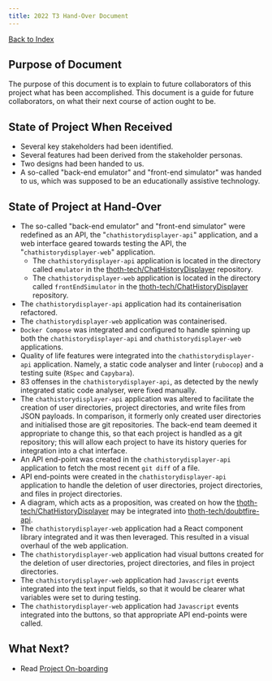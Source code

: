```yaml
---
title: 2022 T3 Hand-Over Document
---
```


[Back to Index](Index.md)

## Purpose of Document

The purpose of this document is to explain to future collaborators of this
project what has been accomplished. This document is a guide for future
collaborators, on what their next course of action ought to be.

## State of Project When Received

- Several key stakeholders had been identified.
- Several features had been derived from the stakeholder personas.
- Two designs had been handed to us.
- A so-called "back-end emulator" and "front-end simulator" was handed to us,
  which was supposed to be an educationally assistive technology.

## State of Project at Hand-Over

- The so-called "back-end emulator" and "front-end simulator" were redefined as
  an API, the "`chathistorydisplayer-api`" application, and a web interface
  geared towards testing the API, the "`chathistorydisplayer-web`" application.
  - The `chathistorydisplayer-api` application is located in the directory
    called `emulator` in the
    [thoth-tech/ChatHistoryDisplayer](https://github.com/thoth-tech/ChatHistoryDisplayer)
    repository.
  - The `chathistorydisplayer-web` application is located in the directory called
    `frontEndSimulator` in the
    [thoth-tech/ChatHistoryDisplayer](https://github.com/thoth-tech/ChatHistoryDisplayer)
    repository.
- The `chathistorydisplayer-api` application had its containerisation refactored.
- The `chathistorydisplayer-web` application was containerised.
- `Docker Compose` was integrated and configured to handle spinning up both the
  `chathistorydisplayer-api` and `chathistorydisplayer-web` applications.
- Quality of life features were integrated into the `chathistorydisplayer-api`
  application. Namely,
  a static code analyser and linter (`rubocop`) and a testing suite (`RSpec`
  and `Capybara`).
- 83 offenses in the `chathistorydisplayer-api`, as detected by the newly
  integrated static code analyser, were fixed manually.
- The `chathistorydisplayer-api` application was altered to facilitate the
  creation of user directories, project directories, and write files from JSON
  payloads. In comparison, it formerly only created user directories and
  initialised those are git repositories. The back-end team deemed
  it appropriate to change this, so that each project is handled as a git
  repository; this will allow each project to have its history queries for
  integration into a chat interface.
- An API end-point was created in the `chathistorydisplayer-api` application to
  fetch the most recent `git diff` of a file.
- API end-points were created in the `chathistorydisplayer-api` application to
  handle the deletion of user directories, project directories, and files in
  project directories.
- A diagram, which acts as a proposition, was created on how the
  [thoth-tech/ChatHistoryDisplayer](https://github.com/thoth-tech/ChatHistoryDisplayer/)
  may be integrated into [thoth-tech/doubtfire-api](https://github.com/thoth-tech/doubtfire-api).
- The `chathistorydisplayer-web` application had a React component library
  integrated and it was then leveraged. This resulted in a visual overhaul of
  the web application.
- The `chathistorydisplayer-web` application had visual buttons created for the
  deletion of user directories, project directories, and files in project directories.
- The `chathistorydisplayer-web` application had `Javascript` events integrated
  into the text input fields, so that it would be clearer what variables were
  set to during testing.
- The `chathistorydisplayer-web` application had `Javascript` events integrated
  into the buttons, so that appropriate API end-points were called.

## What Next?

- Read [Project On-boarding](Project-On-Boarding.md)
